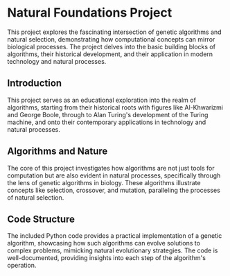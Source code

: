 # Natural Foundations Project
This project explores the fascinating intersection of genetic algorithms and natural selection, demonstrating how computational concepts can mirror biological processes. The project delves into the basic building blocks of algorithms, their historical development, and their application in modern technology and natural processes.

## Introduction
This project serves as an educational exploration into the realm of algorithms, starting from their historical roots with figures like Al-Khwarizmi and George Boole, through to Alan Turing's development of the Turing machine, and onto their contemporary applications in technology and natural processes.

## Algorithms and Nature
The core of this project investigates how algorithms are not just tools for computation but are also evident in natural processes, specifically through the lens of genetic algorithms in biology. These algorithms illustrate concepts like selection, crossover, and mutation, paralleling the processes of natural selection.

## Code Structure
The included Python code provides a practical implementation of a genetic algorithm, showcasing how such algorithms can evolve solutions to complex problems, mimicking natural evolutionary strategies. The code is well-documented, providing insights into each step of the algorithm's operation.
